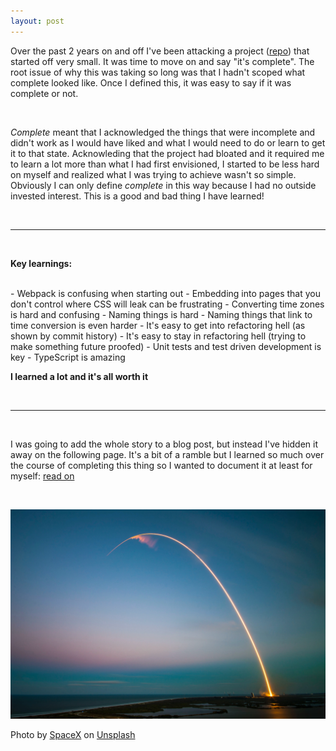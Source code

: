 ```yaml
---
layout: post
---
```


Over the past 2 years on and off I've been attacking a project ([repo](https://github.com/richardaspinall/slack-chrome-timezone-converter)) that started off very small. It was time to move on and say "it's complete". The root issue of why this was taking so long was that I hadn't scoped what complete looked like. Once I defined this, it was easy to say if it was complete or not.

<br>

_Complete_ meant that I acknowledged the things that were incomplete and didn't work as I would have liked and what I would need to do or learn to get it to that state. Acknowleding that the project had bloated and it required me to learn a lot more than what I had first envisioned, I started to be less hard on myself and realized what I was trying to achieve wasn't so simple. Obviously I can only define _complete_ in this way because I had no outside invested interest. This is a good and bad thing I have learned!

<br>

<hr>

<br>

**Key learnings:**

<br>
- Webpack is confusing when starting out
- Embedding into pages that you don't control where CSS will leak can be frustrating
- Converting time zones is hard and confusing
- Naming things is hard
- Naming things that link to time conversion is even harder
- It's easy to get into refactoring hell (as shown by commit history)
- It's easy to stay in refactoring hell (trying to make something future proofed)
- Unit tests and test driven development is key
- TypeScript is amazing

<br>

**I learned a lot and it's all worth it**

<br>

<hr>

<br>

I was going to add the whole story to a blog post, but instead I've hidden it away on the following page. It's a bit of a ramble but I learned so much over the course of completing this thing so I wanted to document it at least for myself: [read on](https://www.notion.so/Story-19d0c265934c40ea9195855851c4f1be)

<br>

![rocket](/assets/blog-images/2021-06-20-complete-a-project.jpg)

Photo by <a href="https://unsplash.com/@spacex?utm_source=unsplash&utm_medium=referral&utm_content=creditCopyText">SpaceX</a> on <a href="https://unsplash.com/s/photos/rocker?utm_source=unsplash&utm_medium=referral&utm_content=creditCopyText">Unsplash</a>
